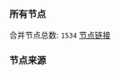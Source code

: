 ### 所有节点
合并节点总数: `1534`
[节点链接](https://raw.githubusercontent.com/rzhy1/11/master/sub/sub_merge_base64.txt)

### 节点来源
